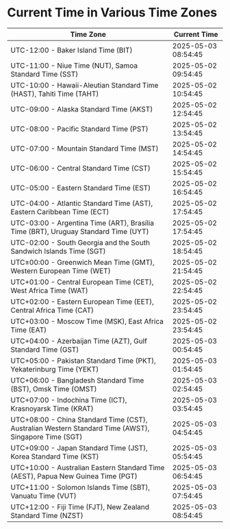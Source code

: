 # Current Time in Various Time Zones

| Time Zone | Current Time |
|-----------|--------------|
| UTC-12:00 - Baker Island Time (BIT) | 2025-05-03 08:54:45 |
| UTC-11:00 - Niue Time (NUT), Samoa Standard Time (SST) | 2025-05-02 09:54:45 |
| UTC-10:00 - Hawaii-Aleutian Standard Time (HAST), Tahiti Time (TAHT) | 2025-05-02 10:54:45 |
| UTC-09:00 - Alaska Standard Time (AKST) | 2025-05-02 12:54:45 |
| UTC-08:00 - Pacific Standard Time (PST) | 2025-05-02 13:54:45 |
| UTC-07:00 - Mountain Standard Time (MST) | 2025-05-02 14:54:45 |
| UTC-06:00 - Central Standard Time (CST) | 2025-05-02 15:54:45 |
| UTC-05:00 - Eastern Standard Time (EST) | 2025-05-02 16:54:45 |
| UTC-04:00 - Atlantic Standard Time (AST), Eastern Caribbean Time (ECT) | 2025-05-02 17:54:45 |
| UTC-03:00 - Argentina Time (ART), Brasília Time (BRT), Uruguay Standard Time (UYT) | 2025-05-02 17:54:45 |
| UTC-02:00 - South Georgia and the South Sandwich Islands Time (SGT) | 2025-05-02 18:54:45 |
| UTC±00:00 - Greenwich Mean Time (GMT), Western European Time (WET) | 2025-05-02 21:54:45 |
| UTC+01:00 - Central European Time (CET), West Africa Time (WAT) | 2025-05-02 22:54:45 |
| UTC+02:00 - Eastern European Time (EET), Central Africa Time (CAT) | 2025-05-02 23:54:45 |
| UTC+03:00 - Moscow Time (MSK), East Africa Time (EAT) | 2025-05-02 23:54:45 |
| UTC+04:00 - Azerbaijan Time (AZT), Gulf Standard Time (GST) | 2025-05-03 00:54:45 |
| UTC+05:00 - Pakistan Standard Time (PKT), Yekaterinburg Time (YEKT) | 2025-05-03 01:54:45 |
| UTC+06:00 - Bangladesh Standard Time (BST), Omsk Time (OMST) | 2025-05-03 02:54:45 |
| UTC+07:00 - Indochina Time (ICT), Krasnoyarsk Time (KRAT) | 2025-05-03 03:54:45 |
| UTC+08:00 - China Standard Time (CST), Australian Western Standard Time (AWST), Singapore Time (SGT) | 2025-05-03 04:54:45 |
| UTC+09:00 - Japan Standard Time (JST), Korea Standard Time (KST) | 2025-05-03 05:54:45 |
| UTC+10:00 - Australian Eastern Standard Time (AEST), Papua New Guinea Time (PGT) | 2025-05-03 06:54:45 |
| UTC+11:00 - Solomon Islands Time (SBT), Vanuatu Time (VUT) | 2025-05-03 07:54:45 |
| UTC+12:00 - Fiji Time (FJT), New Zealand Standard Time (NZST) | 2025-05-03 08:54:45 |
